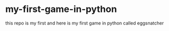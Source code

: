 # my-first-game-in-python
this repo is my first and here is my first game in python called eggsnatcher
